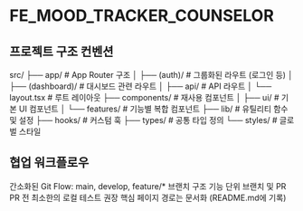 # FE_MOOD_TRACKER_COUNSELOR

## 프로젝트 구조 컨벤션

src/
├── app/ # App Router 구조
│ ├── (auth)/ # 그룹화된 라우트 (로그인 등)
│ ├── (dashboard)/ # 대시보드 관련 라우트
│ ├── api/ # API 라우트
│ └── layout.tsx # 루트 레이아웃
├── components/ # 재사용 컴포넌트
│ ├── ui/ # 기본 UI 컴포넌트
│ └── features/ # 기능별 복합 컴포넌트
├── lib/ # 유틸리티 함수 및 설정
├── hooks/ # 커스텀 훅
├── types/ # 공통 타입 정의
└── styles/ # 글로벌 스타일



## 협업 워크플로우

간소화된 Git Flow: main, develop, feature/* 브랜치 구조
기능 단위 브랜치 및 PR
PR 전 최소한의 로컬 테스트 권장
핵심 페이지 경로는 문서화 (README.md에 기록)